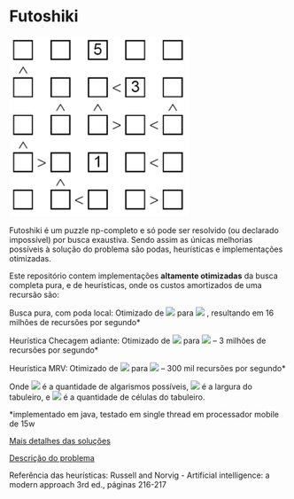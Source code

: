 # Futoshiki

![Futoshiki](board.PNG)

Futoshiki é um puzzle np-completo e só pode ser resolvido (ou declarado impossível) por busca exaustiva. Sendo assim as únicas melhorias possíveis à solução do problema são podas, heurísticas e implementações otimizadas.
  
Este repositório contem implementações **altamente otimizadas** da busca completa pura, e de heurísticas, onde os custos amortizados de uma recursão são:

Busca pura, com poda local: Otimizado de 
<img src="https://render.githubusercontent.com/render/math?math=O(n)">
para 
<img src="https://render.githubusercontent.com/render/math?math=O(1)">
, resultando em 16 milhões de recursões por segundo*

Heurística Checagem adiante: Otimizado de 
<img src="https://render.githubusercontent.com/render/math?math=O\left(d^2\times c\right)">
para 
<img src="https://render.githubusercontent.com/render/math?math=O(d)">
– 3 milhões de recursões por segundo*

Heurística MRV: Otimizado de 
<img src="https://render.githubusercontent.com/render/math?math=O\left(n\times d\times c\right)">
para 
<img src="https://render.githubusercontent.com/render/math?math=O(n)">
– 300 mil recursões por segundo*

Onde <img src="https://render.githubusercontent.com/render/math?math=c"> é a quantidade de algarismos possíveis, 
<img src="https://render.githubusercontent.com/render/math?math=d"> é a largura do tabuleiro, e 
<img src="https://render.githubusercontent.com/render/math?math=n=d^2">
é a quantidade de células do tabuleiro.

*implementado em java, testado em single thread em processador mobile de 15w

[Mais detalhes das soluções](relatorio-cezanne.pdf)

[Descrição do problema](Futoshiki.pdf)


Referência das heurísticas: Russell and Norvig - Artificial intelligence: a modern approach 3rd ed., páginas 216-217
